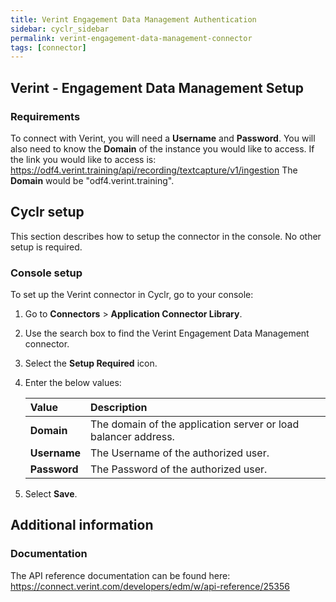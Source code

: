```yaml
---
title: Verint Engagement Data Management Authentication
sidebar: cyclr_sidebar
permalink: verint-engagement-data-management-connector
tags: [connector]
---
```


## Verint - Engagement Data Management Setup

### Requirements

To connect with Verint, you will need a **Username** and **Password**.
You will also need to know the **Domain** of the instance you would like to access.
If the link you would like to access is: https://odf4.verint.training/api/recording/textcapture/v1/ingestion
The **Domain** would be "odf4.verint.training".

## Cyclr setup
This section describes how to setup the connector in the console. No other setup is required.

### Console setup

To set up the Verint connector in Cyclr, go to your console:

1. Go to **Connectors** > **Application Connector Library**.

2. Use the search box to find the Verint Engagement Data Management connector.

3. Select the **Setup Required** icon.

4. Enter the below values:

   | Value              | Description                                 |
   | :----------------- | :------------------------------------------ |
   | **Domain** | The domain of the application server or load balancer address. |
   | **Username** | The Username of the authorized user.                       |
   | **Password** | The Password of the authorized user.                       |

7. Select **Save**.

## Additional information
### Documentation

The API reference documentation can be found here:
https://connect.verint.com/developers/edm/w/api-reference/25356